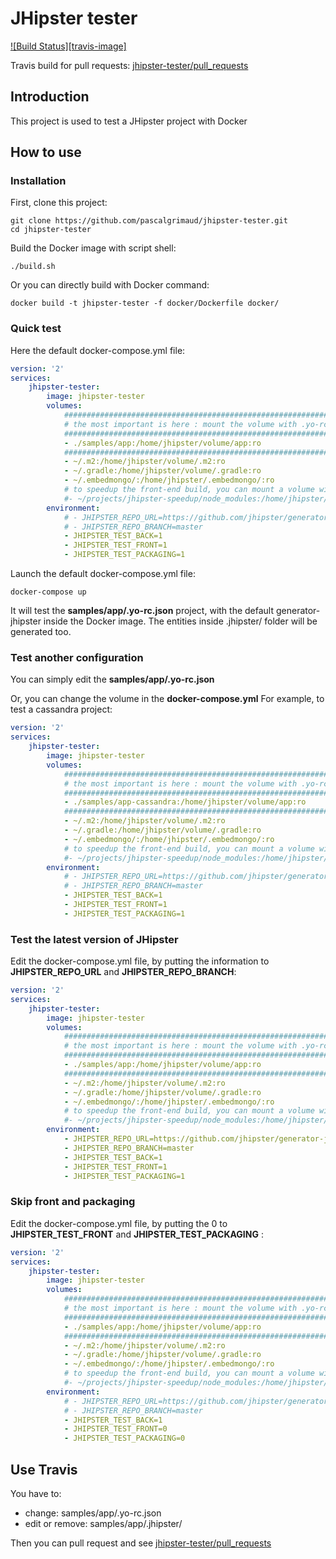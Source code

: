 # JHipster tester

[![Build Status][travis-image]][travis-url]

Travis build for pull requests: [jhipster-tester/pull_requests](https://travis-ci.org/pascalgrimaud/jhipster-tester/pull_requests)

## Introduction

This project is used to test a JHipster project with Docker

## How to use

### Installation

First, clone this project:

```
git clone https://github.com/pascalgrimaud/jhipster-tester.git
cd jhipster-tester
```

Build the Docker image with script shell:

```
./build.sh
```

Or you can directly build with Docker command:

```
docker build -t jhipster-tester -f docker/Dockerfile docker/
```

### Quick test

Here the default docker-compose.yml file:

```yaml
version: '2'
services:
    jhipster-tester:
        image: jhipster-tester
        volumes:
            ####################################################################
            # the most important is here : mount the volume with .yo-rc.json   #
            ####################################################################
            - ./samples/app:/home/jhipster/volume/app:ro
            ####################################################################
            - ~/.m2:/home/jhipster/volume/.m2:ro
            - ~/.gradle:/home/jhipster/volume/.gradle:ro
            - ~/.embedmongo/:/home/jhipster/.embedmongo/:ro
            # to speedup the front-end build, you can mount a volume with node_modules node4, npm3
            #- ~/projects/jhipster-speedup/node_modules:/home/jhipster/volume/node_modules:ro
        environment:
            # - JHIPSTER_REPO_URL=https://github.com/jhipster/generator-jhipster.git
            # - JHIPSTER_REPO_BRANCH=master
            - JHIPSTER_TEST_BACK=1
            - JHIPSTER_TEST_FRONT=1
            - JHIPSTER_TEST_PACKAGING=1

```

Launch the default docker-compose.yml file:

```
docker-compose up
```

It will test the **samples/app/.yo-rc.json** project, with the default generator-jhipster
inside the Docker image. The entities inside .jhipster/ folder will be generated too.

### Test another configuration

You can simply edit the **samples/app/.yo-rc.json**

Or, you can change the volume in the **docker-compose.yml**
For example, to test a cassandra project:

```yaml
version: '2'
services:
    jhipster-tester:
        image: jhipster-tester
        volumes:
            ####################################################################
            # the most important is here : mount the volume with .yo-rc.json   #
            ####################################################################
            - ./samples/app-cassandra:/home/jhipster/volume/app:ro
            ####################################################################
            - ~/.m2:/home/jhipster/volume/.m2:ro
            - ~/.gradle:/home/jhipster/volume/.gradle:ro
            - ~/.embedmongo/:/home/jhipster/.embedmongo/:ro
            # to speedup the front-end build, you can mount a volume with node_modules node4, npm3
            #- ~/projects/jhipster-speedup/node_modules:/home/jhipster/volume/node_modules:ro
        environment:
            # - JHIPSTER_REPO_URL=https://github.com/jhipster/generator-jhipster.git
            # - JHIPSTER_REPO_BRANCH=master
            - JHIPSTER_TEST_BACK=1
            - JHIPSTER_TEST_FRONT=1
            - JHIPSTER_TEST_PACKAGING=1
```

### Test the latest version of JHipster

Edit the docker-compose.yml file, by putting the information to
**JHIPSTER_REPO_URL** and **JHIPSTER_REPO_BRANCH**:

```yaml
version: '2'
services:
    jhipster-tester:
        image: jhipster-tester
        volumes:
            ####################################################################
            # the most important is here : mount the volume with .yo-rc.json   #
            ####################################################################
            - ./samples/app:/home/jhipster/volume/app:ro
            ####################################################################
            - ~/.m2:/home/jhipster/volume/.m2:ro
            - ~/.gradle:/home/jhipster/volume/.gradle:ro
            - ~/.embedmongo/:/home/jhipster/.embedmongo/:ro
            # to speedup the front-end build, you can mount a volume with node_modules node4, npm3
            #- ~/projects/jhipster-speedup/node_modules:/home/jhipster/volume/node_modules:ro
        environment:
            - JHIPSTER_REPO_URL=https://github.com/jhipster/generator-jhipster.git
            - JHIPSTER_REPO_BRANCH=master
            - JHIPSTER_TEST_BACK=1
            - JHIPSTER_TEST_FRONT=1
            - JHIPSTER_TEST_PACKAGING=1
```

### Skip front and packaging

Edit the docker-compose.yml file, by putting the 0 to
**JHIPSTER_TEST_FRONT** and **JHIPSTER_TEST_PACKAGING** :

```yaml
version: '2'
services:
    jhipster-tester:
        image: jhipster-tester
        volumes:
            ####################################################################
            # the most important is here : mount the volume with .yo-rc.json   #
            ####################################################################
            - ./samples/app:/home/jhipster/volume/app:ro
            ####################################################################
            - ~/.m2:/home/jhipster/volume/.m2:ro
            - ~/.gradle:/home/jhipster/volume/.gradle:ro
            - ~/.embedmongo/:/home/jhipster/.embedmongo/:ro
            # to speedup the front-end build, you can mount a volume with node_modules node4, npm3
            #- ~/projects/jhipster-speedup/node_modules:/home/jhipster/volume/node_modules:ro
        environment:
            # - JHIPSTER_REPO_URL=https://github.com/jhipster/generator-jhipster.git
            # - JHIPSTER_REPO_BRANCH=master
            - JHIPSTER_TEST_BACK=1
            - JHIPSTER_TEST_FRONT=0
            - JHIPSTER_TEST_PACKAGING=0
```

## Use Travis

You have to:
- change: samples/app/.yo-rc.json
- edit or remove: samples/app/.jhipster/

Then you can pull request and see [jhipster-tester/pull_requests](https://travis-ci.org/pascalgrimaud/jhipster-tester/pull_requests)

[travis-url]: https://travis-ci.org/pascalgrimaud/jhipster-tester
